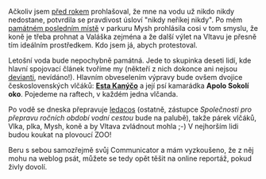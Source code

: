 <!-- dcterms:identifier = riderweblog#167 -->
<!-- dcterms:title = Never say never -->
<!-- dcterms:abstract = Altaiří ZOO znovu na Vltavě -->
<!-- np9:categoryId = 1 -->
<!-- x4w:category = Koně -->
<!-- np9:authorId = 1 -->
<!-- np9:authorEmail = michal.valasek@altairis.cz -->
<!-- dcterms:creator = Michal Altair Valášek -->
<!-- dcterms:created = 2004-09-03T17:23:54.903+02:00 -->
<!-- dcterms:dateAccepted = 2004-09-03T17:23:54.903+02:00 -->

Ačkoliv jsem [před rokem](/entry/month-200308.aspx) prohlašoval, že mne na vodu už nikdo nikdy nedostane, potvrdila se pravdivost úsloví "nikdy neříkej nikdy". Po mém [památném posledním místě](http://www.bdsm.cz/art/clanek.asp?id=916) v parkuru Mysh prohlásila cosi v tom smyslu, že koně je třeba prohnat a Valáška zejména a že další výlet na Vltavu je přesně tím ideálním prostředkem. Kdo jsem já, abych protestoval.

Letošní voda bude nepochybně památná. Jede to skupinka deseti lidí, kde hlavní spojovací článek tvoříme my (někteří z nich dokonce ani nejsou [devianti](http://www.bdsm.cz/), nevídáno!). Hlavním obveselením výpravy bude ovšem dvojice československých vlčáků: [**Esta Kanýčo**](http://www.vlcak.cz/) a její psí kamarádka **Apolo Sokolí oko**. Pojedeme na raftech, v každém jedna vlčanda.

Po vodě se dneska přepravuje [ledacos](http://www.dcnet.cz/detail.php?idz=1168&akce=comments) (ostatně, zástupce *Společnosti pro přepravu ročních období vodní cestou* bude na palubě), takže párek vlčáků, Vlka, plka, Mysh, koně a by Vltava zvládnout mohla ;-) V nejhorším lidi budou koukat na plovoucí ZOO!

Beru s sebou samozřejmě svůj Communicator a mám vyzkoušeno, že z něj mohu na weblog psát, můžete se tedy opět těšit na online reportáž, pokud živly dovolí.